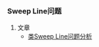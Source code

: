 
### Sweep Line问题

1. 文章
	* [类Sweep Line问题分析](http://novelidea.github.io/2016/09/22/%E7%B1%BBSweep-Line%E9%97%AE%E9%A2%98%E5%88%86%E6%9E%90)
